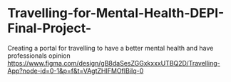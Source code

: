 # Travelling-for-Mental-Health-DEPI-Final-Project-
Creating a portal for travelling to have a better mental health and have professionals opinion
https://www.figma.com/design/gB8daSesZGGxkxxxUTBQ2D/Travelling-App?node-id=0-1&p=f&t=VAgtZHIFMOfIBiIq-0

